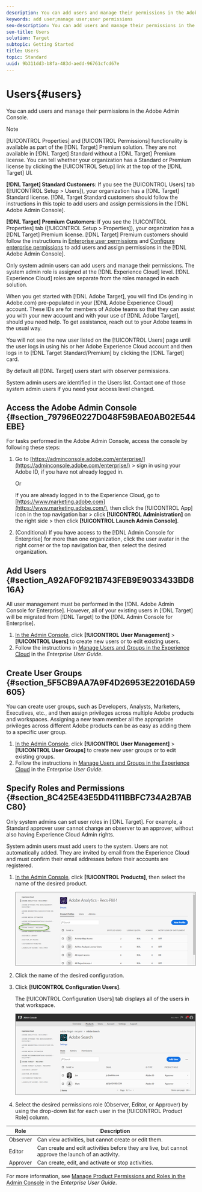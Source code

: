 ```yaml
---
description: You can add users and manage their permissions in the Adobe Admin Console.
keywords: add user;manage user;user permissions
seo-description: You can add users and manage their permissions in the Adobe Admin Console.
seo-title: Users
solution: Target
subtopic: Getting Started
title: Users
topic: Standard
uuid: 9b311dd3-b8fa-483d-aedd-96761cfcd67e
---
```


# Users{#users}

You can add users and manage their permissions in the Adobe Admin Console.

>[!NOTE]
>
>[!UICONTROL Properties] and [!UICONTROL Permissions] functionality is available as part of the [!DNL Target] Premium solution. They are not available in [!DNL Target] Standard without a [!DNL Target] Premium license.
>You can tell whether your organization has a Standard or Premium license by clicking the [!UICONTROL Setup] link at the top of the [!DNL Target] UI.
>
>**[!DNL Target] Standard Customers**: If you see the [!UICONTROL Users] tab ([!UICONTROL Setup > Users]), your organization has a [!DNL Target] Standard license. [!DNL Target Standard customers should follow the instructions in this topic to add users and assign permissions in the [!DNL Adobe Admin Console].
>
>**[!DNL Target] Premium Customers**: If you see the [!UICONTROL Properties] tab ([!UICONTROL Setup > Properties]), your organization has a [!DNL Target] Premium license. [!DNL Target] Premium customers should follow the instructions in [Enterprise user permissions](/help/administrating-target/c-user-management/property-channel/property-channel.md) and [Configure enterprise permissions](/help/administrating-target/c-user-management/property-channel/properties-overview.md) to add users and assign permissions in the [!DNL Adobe Admin Console].

Only system admin users can add users and manage their permissions. The system admin role is assigned at the [!DNL Experience Cloud] level. [!DNL Experience Cloud] roles are separate from the roles managed in each solution.

When you get started with [!DNL Adobe Target], you will find IDs (ending in Adobe.com) pre-populated in your [!DNL Adobe Experience Cloud] account. These IDs are for members of Adobe teams so that they can assist you with your new account and with your use of [!DNL Adobe Target], should you need help. To get assistance, reach out to your Adobe teams in the usual way.

You will not see the new user listed on the [!UICONTROL Users] page until the user logs in using his or her Adobe Experience Cloud account and then logs in to [!DNL Target Standard/Premium] by clicking the [!DNL Target] card.

By default all [!DNL Target] users start with observer permissions.

System admin users are identified in the Users list. Contact one of those system admin users if you need your access level changed.

## Access the Adobe Admin Console {#section_79796E0227D048F59BAE0AB02E544EBE}

For tasks performed in the Adobe Admin Console, access the console by following these steps:

1. Go to [https://adminconsole.adobe.com/enterprise/](https://adminconsole.adobe.com/enterprise/) > sign in using your Adobe ID, if you have not already logged in.

   Or

   If you are already logged in to the Experience Cloud, go to [https://www.marketing.adobe.com](https://www.marketing.adobe.com/), then click the [!UICONTROL App] icon in the top navigation bar > click **[!UICONTROL Administration]** on the right side > then click **[!UICONTROL Launch Admin Console]**. 

1. (Conditional) If you have access to the [!DNL Admin Console for Enterprise] for more than one organization, click the user avatar in the right corner or the top navigation bar, then select the desired organization.

## Add Users {#section_A92AF0F921B743FEB9E9033433BD816A}

All user management must be performed in the [!DNL Adobe Admin Console for Enterprise]. However, all of your existing users in [!DNL Target] will be migrated from [!DNL Target] to the [!DNL Admin Console for Enterprise].

1. [In the Admin Console](../../../administrating-target/c-user-management/c-user-management/user-management.md#section_79796E0227D048F59BAE0AB02E544EBE), click **[!UICONTROL User Management]** > **[!UICONTROL Users]** to create new users or to edit existing users. 
1. Follow the instructions in [Manage Users and Groups in the Experience Cloud](https://helpx.adobe.com/enterprise/help/users.html) in the *Enterprise User Guide*.

## Create User Groups {#section_5F5CB9AA7A9F4D26953E22016DA59605}

You can create user groups, such as Developers, Analysts, Marketers, Executives, etc., and then assign privileges across multiple Adobe products and workspaces. Assigning a new team member all the appropriate privileges across different Adobe products can be as easy as adding them to a specific user group.

1. [In the Admin Console](../../../administrating-target/c-user-management/c-user-management/user-management.md#section_79796E0227D048F59BAE0AB02E544EBE), click **[!UICONTROL User Management]** > **[!UICONTROL User Groups]** to create new user groups or to edit existing groups. 
1. Follow the instructions in [Manage Users and Groups in the Experience Cloud](https://helpx.adobe.com/enterprise/help/users.html) in the *Enterprise User Guide*.

## Specify Roles and Permissions {#section_8C425E43E5DD4111BBFC734A2B7ABC80}

Only system admins can set user roles in [!DNL Target]. For example, a Standard approver user cannot change an observer to an approver, without also having Experience Cloud Admin rights.

System admin users must add users to the system. Users are not automatically added. They are invited by email from the Experience Cloud and must confirm their email addresses before their accounts are registered.

1. [In the Admin Console](../../../administrating-target/c-user-management/c-user-management/user-management.md#section_79796E0227D048F59BAE0AB02E544EBE), click **[!UICONTROL Products]**, then select the name of the desired product.

   ![](assets/workspace.png)

1. Click the name of the desired configuration. 
1. Click **[!UICONTROL Configuration Users]**.

   The [!UICONTROL Configuration Users] tab displays all of the users in that workspace.

   ![](assets/configuration_users.png)

1. Select the desired permissions role (Observer, Editor, or Approver) by using the drop-down list for each user in the [!UICONTROL Product Role] column.

| Role | Description |
|--- |--- |
|Observer|Can view activities, but cannot create or edit them.|
|Editor|Can create and edit activities before they are live, but cannot approve the launch of an activity.|
|Approver|Can create, edit, and activate or stop activities.|

For more information, see [Manage Product Permissions and Roles in the Admin Console](https://helpx.adobe.com/enterprise/help/manage-permissions-and-roles.html) in the *Enterprise User Guide*. 
